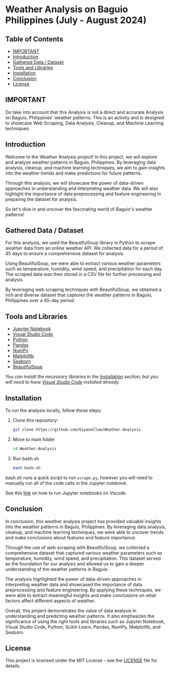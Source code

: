 # Weather Analysis on Baguio Philippines (July - August 2024)

## Table of Contents
- [IMPORTANT](#important)
- [Introduction](#introduction)
- [Gathered Data / Dataset](#gathered-data--dataset)
- [Tools and Libraries](#tools-and-libraries)
- [Installation](#installation)
- [Conclusion](#conclusion)
- [License](#license)

## IMPORTANT
Do take into account that this Analysis is not a direct and accurate Analysis on Baguio, Philippines' weather patterns. This is an activity and is designed to showcase Web Scraping, Data Analysis, Cleanup, and Machine Learning techniques.

## Introduction
Welcome to the Weather Analysis project! In this project, we will explore and analyze weather patterns in Baguio, Philippines. By leveraging data analysis, cleanup, and machine learning techniques, we aim to gain insights into the weather trends and make predictions for future patterns.

Through this analysis, we will showcase the power of data-driven approaches in understanding and interpreting weather data. We will also highlight the importance of data preprocessing and feature engineering in preparing the dataset for analysis.

So let's dive in and uncover the fascinating world of Baguio's weather patterns!


## Gathered Data / Dataset
For this analysis, we used the BeautifulSoup library in Python to scrape weather data from an online weather API. We collected data for a period of 45 days to ensure a comprehensive dataset for analysis.

Using BeautifulSoup, we were able to extract various weather parameters such as temperature, humidity, wind speed, and precipitation for each day. The scraped data was then stored in a CSV file for further processing and analysis.

By leveraging web scraping techniques with BeautifulSoup, we obtained a rich and diverse dataset that captures the weather patterns in Baguio, Philippines over a 45-day period.


## Tools and Libraries

- [Jupyter Notebook](https://jupyter.org)
- [Visual Studio Code](https://code.visualstudio.com)
- [Python](https://www.python.org)
- [Pandas](https://pandas.pydata.org/)
- [NumPy](https://numpy.org/)
- [Matplotlib](https://matplotlib.org/)
- [Seaborn](https://seaborn.pydata.org)
- [BeautifulSoup](https://pypi.org/project/beautifulsoup4/)

*You can install the necessary libraries in the [Installation](Installation) section; but you will need to have [Visual Studio Code](https://code.visualstudio.com) installed already.*

## Installation

To run the analysis locally, follow these steps:

1. Clone this repository:

   ```bash
   git clone https://github.com/Giyanellow/Weather-Analysis
   ```
2. Move to main folder
   ```bash
   cd Weather-Analysis
   ```
   
3. Run bash.sh
   ```bash
   bash bash.sh
   ```

bash.sh runs a quick script to run ```scrape.py```, however you will need to manually run all of the code cells in the Jupyter notebook.

See this [link](https://code.visualstudio.com/docs/datascience/jupyter-notebooks) on how to run Jupyter notebooks on Vscode.

## Conclusion

In conclusion, this weather analysis project has provided valuable insights into the weather patterns in Baguio, Philippines. By leveraging data analysis, cleanup, and machine learning techniques, we were able to uncover trends and make conclusions about features and feature importance.

Through the use of web scraping with BeautifulSoup, we collected a comprehensive dataset that captured various weather parameters such as temperature, humidity, wind speed, and precipitation. This dataset served as the foundation for our analysis and allowed us to gain a deeper understanding of the weather patterns in Baguio.

The analysis highlighted the power of data-driven approaches in interpreting weather data and showcased the importance of data preprocessing and feature engineering. By applying these techniques, we were able to extract meaningful insights and make conclusions on what factors affect different aspects of weather.

Overall, this project demonstrates the value of data analysis in understanding and predicting weather patterns. It also emphasizes the significance of using the right tools and libraries such as Jupyter Notebook, Visual Studio Code, Python, Scikit-Learn, Pandas, NumPy, Matplotlib, and Seaborn.


## License

This project is licensed under the MIT License - see the [LICENSE](LICENSE) file for details.
